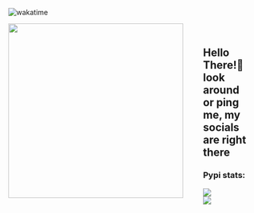 ![wakatime](https://wakatime.com/badge/user/55371951-4e93-4e10-8162-234ba1fe4d3e.svg)


<p><img src="https://media.tenor.com/S2rXJ3noU_MAAAAi/scp-079.gif" align="left" width="350px" style="margin-right: 20px; padding-right: 20px;"> 

<br>
</p>

<h2 style="margin-right: 20px;">Hello There!👋<br> look around or ping me, my socials are right there</h2></p>


<h3>Pypi stats:</h3>
<a href="https://pypi.org/project/yenepaypy">
<img src="https://static.pepy.tech/personalized-badge/yenepaypy?period=total&units=none&left_color=grey&right_color=blue&left_text=YenepayPY">
</a>
<br>
<a href="https://pypi.org/project/poept">
<img src="https://static.pepy.tech/personalized-badge/poept?period=total&units=none&left_color=grey&right_color=blue&left_text=PoePT">
</a>

<br>

<br>

<br>

<br>

